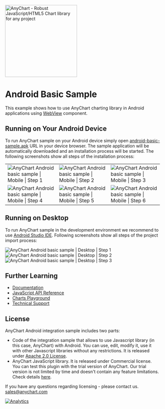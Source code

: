 [<img src="https://cdn.anychart.com/images/logo-transparent-segoe.png?2" width="234px" alt="AnyChart - Robust JavaScript/HTML5 Chart library for any project">](https://www.anychart.com)

# Android Basic Sample

This example shows how to use AnyChart charting library in Android applications using [WebView](https://developer.android.com/reference/android/webkit/WebView.html) component.

## Running on Your Android Device
To run AnyChart sample on your Android device simply open
[android-basic-sample.apk](https://static.anychart.com/cdn/integrations/android-basic-sample.apk) URL in your device browser.
The sample application will be automatically downloaded and an installation process will be started. The following screenshots show all steps of the installation process:

<table>
  <tr>
    <td><img src="https://static.anychart.com/images/integrations/anychart-android-sample-mobile-step-1.jpg" alt="AnyChart Android basic sample | Mobile | Step 1"></td>
    <td><img src="https://static.anychart.com/images/integrations/anychart-android-sample-mobile-step-2.jpg" alt="AnyChart Android basic sample | Mobile | Step 2"></td>
    <td><img src="https://static.anychart.com/images/integrations/anychart-android-sample-mobile-step-3.jpg" alt="AnyChart Android basic sample | Mobile | Step 3"></td>
  </tr>
  <tr>
    <td><img src="https://static.anychart.com/images/integrations/anychart-android-sample-mobile-step-4.jpg" alt="AnyChart Android basic sample | Mobile | Step 4"></td>
    <td><img src="https://static.anychart.com/images/integrations/anychart-android-sample-mobile-step-5.jpg" alt="AnyChart Android basic sample | Mobile | Step 5"></td>
    <td><img src="https://static.anychart.com/images/integrations/anychart-android-sample-mobile-step-6.jpg" alt="AnyChart Android basic sample | Mobile | Step 6"></td>
  </tr>
</table>

## Running on Desktop
To run AnyChart sample in the development environment we recommend to use [Android Studio IDE](https://developer.android.com/studio). Following screenshots show all steps of the project import process:
  
<img src="https://static.anychart.com/images/integrations/anychart-android-sample-desktop-step-1.png?v=1" alt="AnyChart Android basic sample | Desktop | Step 1">
<img src="https://static.anychart.com/images/integrations/anychart-android-sample-desktop-step-2.png?v=1" alt="AnyChart Android basic sample | Desktop | Step 2">
<img src="https://static.anychart.com/images/integrations/anychart-android-sample-desktop-step-3.png?v=1" alt="AnyChart Android basic sample | Desktop | Step 3">

## Further Learning
* [Documentation](https://docs.anychart.com)
* [JavaScript API Reference](https://api.anychart.com)
* [Charts Playground](https://playground.anychart.com)
* [Technical Support](https://www.anychart.com/support)

## License
AnyChart Android integration sample includes two parts:
- Code of the integration sample that allows to use Javascript library (in this case, AnyChart) with Android. You can use, edit, modify it, use it with other Javascript libraries without any restrictions. It is released under [Apache 2.0 License](https://github.com/anychart-integrations/android-basic-sample/blob/master/LICENSE).
- AnyChart JavaScript library. It is released under Commercial license. You can test this plugin with the trial version of AnyChart. Our trial version is not limited by time and doesn't contain any feature limitations. Check details [here](https://www.anychart.com/buy/).

If you have any questions regarding licensing - please contact us. <sales@anychart.com>

[![Analytics](https://ga-beacon.appspot.com/UA-228820-4/Integrations/android-basic-sample?pixel&useReferer)](https://github.com/igrigorik/ga-beacon)
